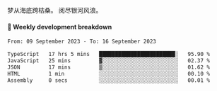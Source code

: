 梦从海底跨枯桑。
阅尽银河风浪。


#### 📝 Weekly development breakdown

<!--START_SECTION:waka-->

```txt
From: 09 September 2023 - To: 16 September 2023

TypeScript   17 hrs 5 mins   ████████████████████████░   95.90 %
JavaScript   25 mins         ▓░░░░░░░░░░░░░░░░░░░░░░░░   02.37 %
JSON         17 mins         ▒░░░░░░░░░░░░░░░░░░░░░░░░   01.62 %
HTML         1 min           ░░░░░░░░░░░░░░░░░░░░░░░░░   00.10 %
Assembly     0 secs          ░░░░░░░░░░░░░░░░░░░░░░░░░   00.01 %
```

<!--END_SECTION:waka-->



